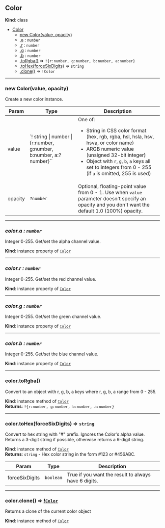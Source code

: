 <a name="Color"></a>

## Color
**Kind**: class  

* [Color](#Color)
    * [new Color(value, opacity)](#new_Color_new)
    * [.a](#Color-a) : `number`
    * [.r](#Color-r) : `number`
    * [.g](#Color-g) : `number`
    * [.b](#Color-b) : `number`
    * [.toRgba()](#Color-toRgba) ⇒ `!{r:number, g:number, b:number, a:number}`
    * [.toHex(forceSixDigits)](#Color-toHex) ⇒ `string`
    * [.clone()](#Color-clone) ⇒ `!Color`


* * *

<a name="new_Color_new"></a>

### new Color(value, opacity)
Create a new color instance.

| Param | Type | Description |
| --- | --- | --- |
| value | `! string &#124; number &#124; {r:number, g:number, b:number, a:?number}`` | One of:<ul><li>String in CSS color format (hex, rgb, rgba, hsl, hsla, hsv, hsva, or color name)</li><li>ARGB numeric value (unsigned 32-bit integer)</li><li>Object with `r`, `g`, `b`, `a` keys all set to integers from 0 - 255 (if `a` is omitted, 255 is used)</li></ul> |
| opacity | `?number` | Optional, floating-point value from 0 - 1. Use when `value` parameter doesn't specify an opacity and you don't want the default 1.0 (100%) opacity. |


* * *

<a name="Color-a"></a>

### *color.a : `number`*
Integer 0-255. Get/set the alpha channel value.

**Kind**: instance property of [`Color`](#Color)  


* * *

<a name="Color-r"></a>

### *color.r : `number`*
Integer 0-255. Get/set the red channel value.

**Kind**: instance property of [`Color`](#Color)  


* * *

<a name="Color-g"></a>

### *color.g : `number`*
Integer 0-255. Get/set the green channel value.

**Kind**: instance property of [`Color`](#Color)  


* * *

<a name="Color-b"></a>

### *color.b : `number`*
Integer 0-255. Get/set the blue channel value.

**Kind**: instance property of [`Color`](#Color)  


* * *

<a name="Color-toRgba"></a>

### color.toRgba()
Convert to an object with r, g, b, a keys where
r, g, b, a range from 0 - 255.

**Kind**: instance method of [`Color`](#Color)  
**Returns**: `!{r:number, g:number, b:number, a:number}`


* * *

<a name="Color-toHex"></a>

### color.toHex(forceSixDigits) ⇒ `string`
Convert to hex string with "#" prefix. Ignores the Color's alpha value.
Returns a 3-digit string if possible, otherwise returns a 6-digit string.

**Kind**: instance method of [`Color`](#Color)  
**Returns**: `string` - Hex color string in the form #123 or #456ABC.  

| Param | Type | Description |
| --- | --- | --- |
| forceSixDigits | `boolean` | True if you want the result to always have 6 digits. |


* * *

<a name="Color-clone"></a>

### color.clone() ⇒ [!`Color`](#Color)
Returns a clone of the current color object

**Kind**: instance method of [`Color`](#Color)  

